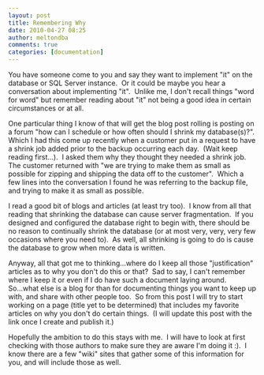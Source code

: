 ```yaml
---
layout: post
title: Remembering Why
date: 2010-04-27 08:25
author: meltondba
comments: true
categories: [documentation]
---
```


You have someone come to you and say they want to implement "it" on  the database or SQL Server instance.  Or it could be maybe you hear a  conversation about implementing "it".  Unlike me, I don't recall things  "word for word" but remember reading about "it" not being a good idea in  certain circumstances or at all.

One particular thing I know of that  will get the blog post rolling is posting on a forum  "how can I schedule or how often should I shrink my database(s)?".  Which I  had this come up recently when a customer put in a request to have a  shrink job added prior to the backup occurring each day.  (Wait keep  reading first...).  I asked them why they thought they needed a shrink  job.  The customer returned with "we are trying to make them as small as  possible for zipping and shipping the data off to the customer".  Which  a few lines into the conversation I found he was referring to the  backup file, and trying to make it as small as possible.

I read a good bit of blogs and articles (at least try too).  I know from all that reading that shrinking the database can cause server fragmentation.  If you designed and configured the database right to begin with, there should be no reason to continually shrink the database (or at most very, very, very few occasions where you need to).  As well, all shrinking is going to do is cause the database to grow when more data is written.

Anyway, all that got me to thinking...where do I keep all those "justification" articles as to why you don't do this or that?  Sad to say, I can't remember where I keep it or even if I do have such a document laying around.  So...what else is a blog for than for documenting things you want to keep up with, and share with other people too.  So from this post I will try to start working on a page (title yet to be determined) that includes my favorite articles on why you don't do certain things.  (I will update this post with the link once I create and publish it.)

Hopefully the ambition to do this stays with me.  I will have to look at first checking with those authors to make sure they are aware I'm doing it :).  I know there are a few "wiki" sites that gather some of this information for you, and will include those as well.
